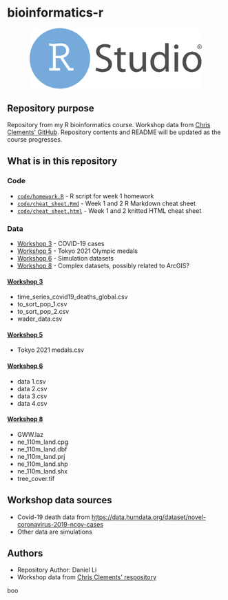 # bioinformatics-r

<div align="center" width="100%">
    <img src="./RStudio-Logo-Flat.png" width="400" alt="" />
</div>

## Repository purpose

Repository from my R bioinformatics course. Workshop data from [Chris Clements' GitHub](https://github.com/chrit88). Repository contents and README will be updated as the course progresses.

## What is in this repository

### Code

- [`code/homework.R`](code/homework.R) - R script for week 1 homework
- [`code/cheat_sheet.Rmd`](code/cheat_sheet.Rmd) - Week 1 and 2 R Markdown cheat sheet
- [`code/cheat_sheet.html`](code/cheat_sheet.html) - Week 1 and 2 knitted HTML cheat sheet

### Data

- [Workshop 3](#workshop-3) - COVID-19 cases
- [Workshop 5](#workshop-5) - Tokyo 2021 Olympic medals
- [Workshop 6](#workshop-6) - Simulation datasets
- [Workshop 8](#workshop-8) - Complex datasets, possibly related to ArcGIS?

#### [Workshop 3](data/Workshop%203)

- time_series_covid19_deaths_global.csv
- to_sort_pop_1.csv
- to_sort_pop_2.csv
- wader_data.csv

#### [Workshop 5](data/Workshop%205)

- Tokyo 2021 medals.csv

#### [Workshop 6](data/Workshop%206)

- data 1.csv
- data 2.csv
- data 3.csv
- data 4.csv

#### [Workshop 8](data/Workshop%208)

- GWW.laz
- ne_110m_land.cpg
- ne_110m_land.dbf
- ne_110m_land.prj
- ne_110m_land.shp
- ne_110m_land.shx
- tree_cover.tif

## Workshop data sources

- Covid-19 death data from <https://data.humdata.org/dataset/novel-coronavirus-2019-ncov-cases>
- Other data are simulations

## Authors

- Repository Author: Daniel Li
- Workshop data from [Chris Clements' respository](https://github.com/chrit88/Bioinformatics_data)

boo
